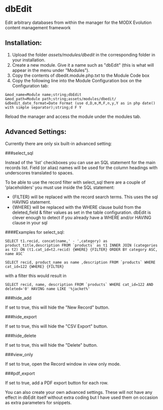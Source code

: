 dbEdit
================================================================================

Edit arbitrary databases from within the manager for the MODX Evolution content management framework

Installation:
--------------------------------------------------------------------------------
1. Upload the folder *assets/modules/dbedit* in the corresponding folder in your installation.
2. Create a new module. Give it a name such as "dbEdit" (this is what will appear in the menu under "Modules").
3. Copy the contents of dbedit.module.php.txt to the Module Code box
4. Copy the following line into the Module Configuration box on the Configuration tab:

```
&mod_name=Module name;string;dbEdit
&mod_path=Module path;string;assets/modules/dbedit/
&dbedit_date_format=Date Format (use d,D,m,M,F,n,y,Y as in php date() with simple separator);string;d F Y
```

Reload the manager and access the module under the modules tab.

Advanced Settings:
--------------------------------------------------------------------------------

Currently there are only six built-in advanced setting:

###select_sql

Instead of the 'list' checkboxes you can use an SQL statement for the main records list. Field (or alias) names will be used for the column headings with underscores translated to spaces. 

To be able to use the record filter with select_sql there are a couple of 'placeholders' you must use inside the SQL statement:

- {FILTER} will be replaced with the record search terms. This uses the sql HAVING statement.	
- {WHERE} will be replaced with the WHERE clause build from the deleted_field & filter values as set in the table configuration. dbEdit is clever enough to detect if you already have a WHERE and/or HAVING clause in your sql
		
####Examples for select_sql: 

```
SELECT t1.recid, concat(name,' - ',category) as product_title,description FROM `products` as t1 INNER JOIN (categories as t2) ON (t1.cat_id=t2.recid) {WHERE} {FILTER} ORDER BY category ASC, name ASC`
```

```
SELECT recid, product_name as name ,description FROM `products` WHERE cat_id=122 {WHERE} {FILTER}
```

with a filter this would result in

```
SELECT recid, name, description FROM `products` WHERE cat_id=122 AND deleted='0' HAVING name LIKE '%jacket%'
```
		
###hide_add

If set to true, this will hide the "New Record" button. 	

###hide_export

If set to true, this will hide the "CSV Export" button. 	

###hide_delete

If set to true, this will hide the "Delete" button.

###view_only

If set to true, open the Record window in view only mode.

###pdf_export

If set to true, add a PDF export button for each row.
       
You can also create your own advanced settings. These will not have any effect in dbEdit itself without extra coding but I have used them on occasion as extra parameters for snippets.